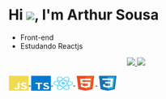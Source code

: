 <h1 align="left">Hi <img src="https://raw.githubusercontent.com/kaueMarques/kaueMarques/master/hi.gif" height="30px">, I'm Arthur Sousa</h1>


- Front-end
- Estudando Reactjs

<div align="center">

  <a href="https://github.com/rafaballerini">

  <img height="180em" src="https://github-readme-stats.vercel.app/api?username=Arttanjeiro&show_icons=true&theme=dark&include_all_commits=true&count_private=true"/>

  <img height="180em" src="https://github-readme-stats.vercel.app/api/top-langs/?username=Arttanjeiro&layout=compact&langs_count=7&theme=dark"/>

</div>

<div style="display: inline_block"><br>

  <img align="center" alt="Arthur-Js" height="30" width="40"                         src="https://raw.githubusercontent.com/devicons/devicon/master/icons/javascript/javascript-plain.svg">

  <img align="center" alt="Arthur-Ts" height="30" width="40"    src="https://raw.githubusercontent.com/devicons/devicon/master/icons/typescript/typescript-plain.svg">

  <img align="center" alt="Arthur-React" height="30" width="40" src="https://raw.githubusercontent.com/devicons/devicon/master/icons/react/react-original.svg">

  <img align="center" alt="Arthur-HTML" height="30" width="40" src="https://raw.githubusercontent.com/devicons/devicon/master/icons/html5/html5-original.svg">

  <img align="center" alt="Arthur-CSS" height="30" width="40" src="https://raw.githubusercontent.com/devicons/devicon/master/icons/css3/css3-original.svg">


</div>
